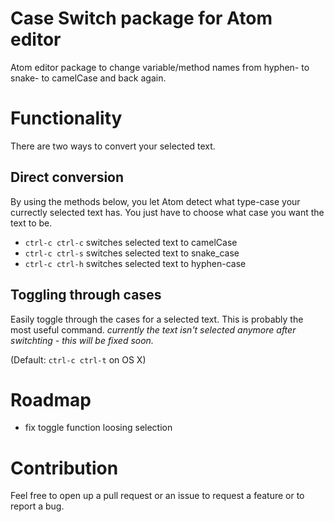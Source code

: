 # Case Switch package for Atom editor

Atom editor package to change variable/method names from hyphen- to snake- to camelCase and back again.

# Functionality
There are two ways to convert your selected text.

## Direct conversion
By using the methods below, you let Atom detect what type-case your currectly selected text has. You just have to choose what case you want the text to be.

* `ctrl-c ctrl-c` switches selected text to camelCase
* `ctrl-c ctrl-s` switches selected text to snake_case
* `ctrl-c ctrl-h` switches selected text to hyphen-case

## Toggling through cases
Easily toggle through the cases for a selected text. This is probably the most useful command. *currently the text isn't selected anymore after switchting - this will be fixed soon.*

(Default: `ctrl-c ctrl-t` on OS X)

# Roadmap
* fix toggle function loosing selection

# Contribution
Feel free to open up a pull request or an issue to request a feature or to report a bug.
